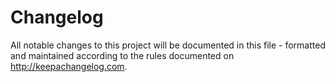 # Changelog

All notable changes to this project will be documented in this file - formatted and maintained 
according to the rules documented on http://keepachangelog.com.
